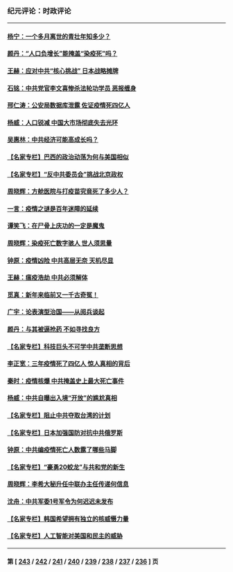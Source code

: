 ### 纪元评论：时政评论
---
#### [杨宁：一个多月离世的青壮年知多少？](../../pages/nsc1025/n13910292.md) 
#### [颜丹：“人口负增长”能掩盖“染疫死”吗？](../../pages/nsc1025/n13910264.md) 
#### [王赫：应对中共“核心挑战” 日本战略摊牌](../../pages/nsc1025/n13909841.md) 
#### [石铭：中共党官李文喜惨杀法轮功学员 恶报缠身](../../pages/nsc1025/n13909907.md) 
#### [邢仁涛：公安局数据库泄露 佐证疫情死四亿人](../../pages/nsc1025/n13909482.md) 
#### [杨威：人口锐减 中国大市场彻底失去光环](../../pages/nsc1025/n13909636.md) 
#### [吴惠林：中共经济可能高成长吗？](../../pages/nsc1025/n13909701.md) 
#### [【名家专栏】巴西的政治动荡为何与美国相似](../../pages/nsc1025/n13907665.md) 
#### [【名家专栏】“反中共委员会”挑战北京政权](../../pages/nsc1025/n13909238.md) 
#### [周晓辉：方舱医院与打疫苗究竟死了多少人？](../../pages/nsc1025/n13909279.md) 
#### [一言：疫情之谜是百年迷障的延续](../../pages/nsc1025/n13909188.md) 
#### [谭笑飞：在尸骨上庆功的一定是魔鬼](../../pages/nsc1025/n13909043.md) 
#### [周晓辉：染疫死亡数字骇人 世人须思量](../../pages/nsc1025/n13908680.md) 
#### [钟原：疫情凶险 中共高层无奈 天机尽显](../../pages/nsc1025/n13908795.md) 
#### [王赫：瘟疫浩劫 中共必须解体](../../pages/nsc1025/n13908833.md) 
#### [觅真：新年来临前又一千古奇冤！](../../pages/nsc1025/n13908725.md) 
#### [广宇：论表演型治国——从阅兵谈起](../../pages/nsc1025/n13908689.md) 
#### [颜丹：与其被逼抢药 不如寻找良方](../../pages/nsc1025/n13908635.md) 
#### [【名家专栏】科技巨头不可学中共垄断思想](../../pages/nsc1025/n13906918.md) 
#### [李正宽：三年疫情死了四亿人 惊人真相的背后](../../pages/nsc1025/n13908637.md) 
#### [秦时：疫情核爆 中共掩盖史上最大死亡事件](../../pages/nsc1025/n13908193.md) 
#### [杨威：中共自曝出入境“开放”的尴尬真相](../../pages/nsc1025/n13907948.md) 
#### [【名家专栏】阻止中共夺取台湾的计划](../../pages/nsc1025/n13907549.md) 
#### [【名家专栏】日本加强国防对抗中共俄罗斯](../../pages/nsc1025/n13907657.md) 
#### [钟原：中共编疫情死亡人数露了哪些马脚](../../pages/nsc1025/n13907188.md) 
#### [【名家专栏】“豪勇20蛟龙”与共和党的新生](../../pages/nsc1025/n13906336.md) 
#### [周晓辉：李希大秘升任中联办主任传递何信息](../../pages/nsc1025/n13906999.md) 
#### [沈舟：中共军委1号军令为何迟迟未发布](../../pages/nsc1025/n13906695.md) 
#### [【名家专栏】韩国希望拥有独立的核威慑力量](../../pages/nsc1025/n13906335.md) 
#### [【名家专栏】人工智能对美国和民主的威胁](../../pages/nsc1025/n13904656.md) 

---
#### 第 [ [243](./243.md) / [242](./242.md) / [241](./241.md) / [240](./240.md) / [239](./239.md) / [238](./238.md) / [237](./237.md) / [236](./236.md) ] 页

